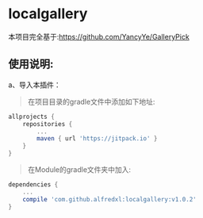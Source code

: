localgallery<br>
==
本项目完全基于:https://github.com/YancyYe/GalleryPick<br>

使用说明:
--
a、导入本插件：
>在项目目录的gradle文件中添加如下地址:
```groovy
allprojects {
    repositories {
        ...
        maven { url 'https://jitpack.io' }
    }
}
```
>在Module的gradle文件夹中加入:
```groovy
dependencies {
    ...
    compile 'com.github.alfredxl:localgallery:v1.0.2'
}
```